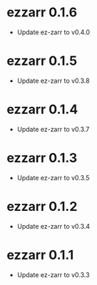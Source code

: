 # ezzarr 0.1.6

* Update ez-zarr to v0.4.0

# ezzarr 0.1.5

* Update ez-zarr to v0.3.8

# ezzarr 0.1.4

* Update ez-zarr to v0.3.7

# ezzarr 0.1.3

* Update ez-zarr to v0.3.5

# ezzarr 0.1.2

* Update ez-zarr to v0.3.4

# ezzarr 0.1.1

* Update ez-zarr to v0.3.3
